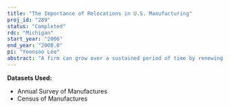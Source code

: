 ```yaml
---
title: "The Importance of Relocations in U.S. Manufacturing"
proj_id: "289"
status: "Completed"
rdc: "Michigan"
start_year: "2006"
end_year: "2008.0"
pi: "Yoonsoo Lee"
abstract: "A firm can grow over a sustained period of time by renewing itself through recurrent responses to various internal and external challenges. In the short run, a firm expands and contracts its activities and the number of workers it employs. Some radical changes in the environment, however, may lead a firm to shut down a plant and start over in a new location. Because of this, competition among state and local governments to lure businesses has attracted considerable interest from economists, as well as legislators and decision-makers, regarding issues influencing relocation of a firm’s manufacturing activities. While this process of relocation can cause dramatic shifts in activity and employment at the regional levels, as well as at the firm levels, very little is known about the actual patterns of relocation in the U.S. economy. Only a few previous studies have looked at how manufacturing firms geographically locate their production, and most of these have focused on either small manufacturing samples or small geographic regions. This project expands on this previous work by summarizing the patterns of plant relocation and the post-move performance of relocated plants using the full population of manufacturing establishments in the United States over the period 1963-1999 using non-publicly available plant and firm level data from the U.S. Census Longitudinal Research Database (LRD). Focusing on an individual firm’s decision to relocate, this project analyzes information on the relocation of a firm’s manufacturing activities in the following three subprojects. First, this project assesses the relative importance of relocation across industries and regions by constructing industry level measures of entry, relocation, and exit. The study then examines whether relocation produces different patterns in plant openings and closings compared to de novo entry and permanent exit. Second, this project studies the characteristics of relocated plants along with their decision to relocate. Econometric model estimation will characterize how individual firms’ geographic shifts of production processes are influenced by taxes, unionization, factor prices, ownership, and other geographic and plant specific characteristics. Third, this project investigates the impact of geographic shifts on a firm’s post move production by comparing the growth rates of output and productivity for newly relocated plants to those of existing plants in the original location. The inverse growth-age relation suggested by Jovanovic’s (1982) firm- learning model is tested for relocating plants to examine whether the inverse growth-age relation observed among young firms also holds for relocating plants that start over in a new space. This project provides a number of benefits to the Census Bureau. These benefits include producing new statistics on the geographic movement of manufacturing activities at the firm level thereby suggesting a new way to expand the utility of the LRD in describing the geographic patterns of economic activities in the United States. Results of this research may also demonstrate the need for new measures of relocation to be incorporated in future surveys. Additionally by establishing links to the original plant of relocated plant, this research examines the consistency of geographic identifiers by potentially identifying previously undocumented coding problems and improves the understanding of regional linkages in the LRD. A better understanding of the dynamic geographic distribution of firm activity will help characterize the patterns of firm ownership that could be valuable for designing inquires on the Company organization survey that is an important Title 13 component of the Standard Statistical Establishment List."
---
```


**Datasets Used:**

  - Annual Survey of Manufactures 
  - Census of Manufactures 

